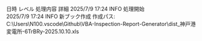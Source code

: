 日時	レベル	処理内容	詳細
2025/7/9 17:24	INFO	処理開始	
2025/7/9 17:24	INFO	新ブック作成	作成パス: C:\Users\N100\.vscode\Github\VBA-Inspection-Report-Generator\dist\_神戸港変電所-6TrBRy-2025.10.10.xls

